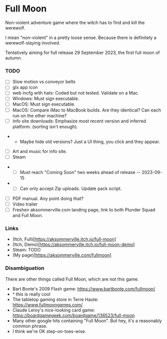 # Full Moon

Non-violent adventure game where the witch has to find and kill the werewolf.

I mean "non-violent" in a pretty loose sense.
Because there is definitely a werewolf-slaying involved.

Tentatively aiming for full release 29 September 2023, the first full moon of autumn.

### TODO

- [ ] Slow motion vs conveyor belts
- [ ] glx app icon
- [ ] web incfg with hats: Coded but not tested. Validate on a Mac.
- [ ] Windows: Must sign executable.
- [ ] MacOS: Must sign executable.
- [ ] MacOS: Compare iMac to MacBook builds. Are they identical? Can each run on the other machine?
- [ ] Info site downloads: Emphasize most recent version and inferred platform. (sorting isn't enough).
- - Maybe hide old versions? Just a UI thing, you click and they appear.
- [ ] Art and music for info site.
- [ ] Steam
- - [ ] Must reach "Coming Soon" two weeks ahead of release -- 2023-09-15
- - [ ] Can only accept Zip uploads. Update pack script.
- [ ] PDF manual. Any point doing that?
- [ ] Video trailer
- [ ] Freshen aksommerville.com landing page, link to both Plunder Squad and Full Moon.

### Links

- (Itch, Full)[https://aksommerville.itch.io/full-moon]
- (Itch, Demo)[https://aksommerville.itch.io/full-moon-demo]
- Steam: TODO
- (My page)[https://aksommerville.com/fullmoon]

### Disambiguation

There are other things called Full Moon, which are not this game.

- Bart Bonte's 2009 Flash game: https://www.bartbonte.com/fullmoon/
- ^ this is really cool
- The tabletop gaming store in Terre Haute: https://www.fullmoongames.com/
- Claude Leroy's nice-looking card game: https://boardgamegeek.com/boardgame/136523/full-moon
- Many other google hits containing "Full Moon". But hey, it's a reasonably common phrase.
- I think we're OK step-on-toes-wise.
